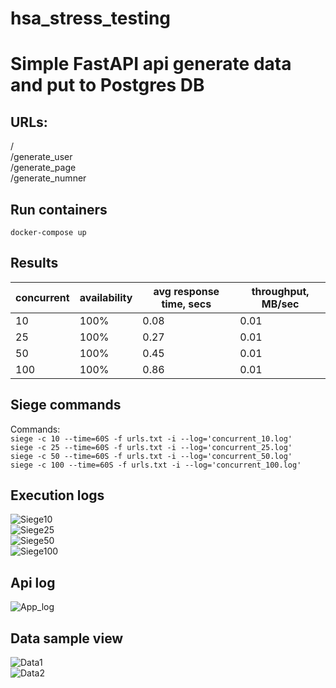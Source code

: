 # hsa_stress_testing

# Simple FastAPI api generate data and put to Postgres DB
## URLs:
/  
/generate_user  
/generate_page  
/generate_numner  

## Run containers
```docker-compose up```  

## Results
concurrent | availability | avg response time, secs | throughput, MB/sec |  
--- | --- | --- | --- |  
10 | 100% | 0.08 | 0.01 |  
25 | 100% | 0.27 | 0.01 |  
50 | 100% | 0.45 | 0.01 |  
100 | 100% | 0.86 | 0.01 |  


## Siege commands
Commands:  
```siege -c 10 --time=60S -f urls.txt -i --log='concurrent_10.log'```  
```siege -c 25 --time=60S -f urls.txt -i --log='concurrent_25.log'```  
```siege -c 50 --time=60S -f urls.txt -i --log='concurrent_50.log'```  
```siege -c 100 --time=60S -f urls.txt -i --log='concurrent_100.log'```  

## Execution logs
![Siege10](https://user-images.githubusercontent.com/52753625/188263335-531abbeb-d967-4962-9f50-9e89c2b1a822.PNG)  
![Siege25](https://user-images.githubusercontent.com/52753625/188263337-de86c33f-3ad1-4ebf-8f5c-54a087a516cb.PNG)  
![Siege50](https://user-images.githubusercontent.com/52753625/188263340-8804e7bc-a89b-456e-94d0-68f2bf566876.PNG)  
![Siege100](https://user-images.githubusercontent.com/52753625/188263341-647d28a4-802b-4784-bf68-a2bf25d1dbf2.PNG)  

## Api log
![App_log](https://user-images.githubusercontent.com/52753625/188263565-38f059f5-2a1f-4b7a-ac76-336c75f255a6.PNG)  

## Data sample view
![Data1](https://user-images.githubusercontent.com/52753625/188263572-165c7edf-8b50-473d-bff9-b8f64ee883ff.PNG)  
![Data2](https://user-images.githubusercontent.com/52753625/188263575-65c40ed5-9bc7-4dc3-a87d-13ad12d722b3.PNG)  
